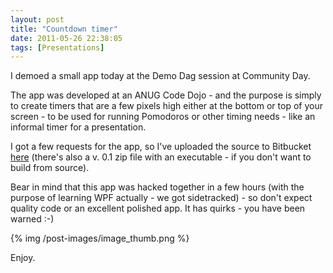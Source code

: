 ```yaml
---
layout: post
title: "Countdown timer"
date: 2011-05-26 22:38:05
tags: [Presentations]
---
```

I demoed a small app today at the Demo Dag session at Community Day.
  
The app was developed at an ANUG Code Dojo - and the purpose is simply to create timers that are a few pixels high either at the bottom or top of your screen - to be used for running Pomodoros or other timing needs - like an informal timer for a presentation.
  
I got a few requests for the app, so I've uploaded the source to Bitbucket [here](http://bitbucket.org/rasmuskl/countdown/downloads) (there's also a v. 0.1 zip file with an executable - if you don't want to build from source).
  
Bear in mind that this app was hacked together in a few hours (with the purpose of learning WPF actually - we got sidetracked) - so don't expect quality code or an excellent polished app. It has quirks - you have been warned :-)
  
{% img /post-images/image_thumb.png %}
  
Enjoy.
